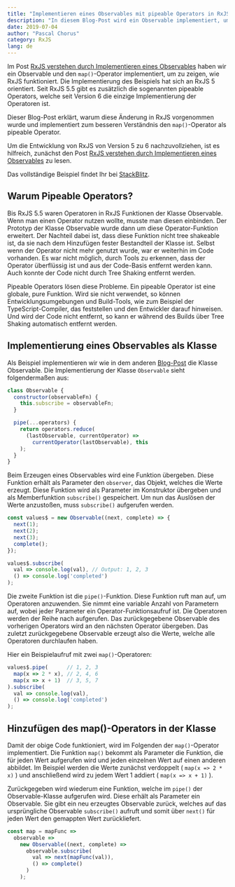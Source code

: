 ```yaml
---
title: "Implementieren eines Observables mit pipeable Operators in RxJS"
description: "In diesem Blog-Post wird ein Observable implementiert, um die Funktionsweise von RxJS' pipeable Operators zu erklären."
date: 2019-07-04
author: "Pascal Chorus"
category: RxJS
lang: de
---
```


Im Post [RxJS verstehen durch Implementieren eines Observables](/rx-js-verstehen-durch-implementieren-eines-observables)
haben wir ein Observable und den `map()`-Operator implementiert, um zu zeigen,
wie RxJS funktioniert.
Die Implementierung des Beispiels hat sich an RxJS 5 orientiert.
Seit RxJS 5.5 gibt es zusätzlich die sogenannten pipeable Operators, welche
seit Version 6 die einzige Implementierung der Operatoren ist.

Dieser Blog-Post erklärt, warum diese Änderung in RxJS vorgenommen wurde und
implementiert zum besseren Verständnis den `map()`-Operator als pipeable Operator.

Um die Entwicklung von RxJS von Version 5 zu 6 nachzuvollziehen, ist es hilfreich,
zunächst den Post [RxJS verstehen durch Implementieren eines Observables](/rx-js-verstehen-durch-implementieren-eines-observables) zu lesen.

Das vollständige Beispiel findet Ihr bei [StackBlitz](https://stackblitz.com/edit/rxjs-implementation).


## Warum Pipeable Operators?

Bis RxJS 5.5 waren Operatoren in RxJS Funktionen der Klasse Observable.
Wenn man einen Operator nutzen wollte, musste man diesen einbinden.
Der Prototyp der Klasse Observable wurde dann um diese Operator-Funktion erweitert.
Der Nachteil dabei ist, dass diese Funktion nicht tree shakeable ist,
da sie nach dem Hinzufügen fester Bestandteil der Klasse ist.
Selbst wenn der Operator nicht mehr genutzt wurde, war er weiterhin im Code
vorhanden. Es war nicht möglich, durch Tools zu erkennen, dass der Operator
überflüssig ist und aus der Code-Basis entfernt werden kann.
Auch konnte der Code nicht durch Tree Shaking entfernt werden. 

Pipeable Operators lösen diese Probleme. Ein pipeable Operator ist eine globale,
pure Funktion. Wird sie nicht verwendet, so können Entwicklungsumgebungen und
Build-Tools, wie zum Beispiel der TypeScript-Compiler, das feststellen und den Entwickler darauf hinweisen.
Und wird der Code nicht entfernt, so kann er während des Builds über Tree Shaking automatisch
entfernt werden.


## Implementierung eines Observables als Klasse

Als Beispiel implementieren wir wie in dem anderen [Blog-Post](/rx-js-verstehen-durch-implementieren-eines-observables)
die Klasse Observable.
Die Implementierung der Klasse `Observable` sieht folgendermaßen aus:

```javascript
class Observable {
  constructor(observableFn) {
    this.subscribe = observableFn;
  }

  pipe(...operators) {
    return operators.reduce(
      (lastObservable, currentOperator) =>
        currentOperator(lastObservable), this
    );
  }
}
```

Beim Erzeugen eines Observables wird eine Funktion übergeben.
Diese Funktion erhält als Parameter den `observer`, das Objekt, welches die Werte erzeugt.
Diese Funktion wird als Parameter im Konstruktor übergeben und als Memberfunktion `subscribe()` gespeichert.
Um nun das Auslösen der Werte anzustoßen, muss `subscribe()` aufgerufen werden.

```javascript
const values$ = new Observable((next, complete) => {
  next(1);
  next(2);
  next(3);
  complete();
});

values$.subscribe(
  val => console.log(val), // Output: 1, 2, 3
  () => console.log('completed')
);
```

Die zweite Funktion ist die `pipe()`-Funktion.
Diese Funktion ruft man auf, um Operatoren anzuwenden.
Sie nimmt eine variable Anzahl von Parametern auf, wobei jeder Parameter ein
Operator-Funktionsaufruf ist. Die Operatoren werden der Reihe nach aufgerufen.
Das zurückgegebene Observable des vorherigen Operators wird an den nächsten Operator
übergeben. Das zuletzt zurückgegebene Observable erzeugt also die Werte, welche
alle Operatoren durchlaufen haben.

Hier ein Beispielaufruf mit zwei `map()`-Operatoren:

```javascript
values$.pipe(      // 1, 2, 3
  map(x => 2 * x), // 2, 4, 6
  map(x => x + 1)  // 3, 5, 7
).subscribe(
  val => console.log(val),
  () => console.log('completed')
);
```


## Hinzufügen des map()-Operators in der Klasse

Damit der obige Code funktioniert, wird im Folgenden der `map()`-Operator implementiert.
Die Funktion `map()` bekommt als Parameter die Funktion, die für jeden Wert aufgerufen wird
und jeden einzelnen Wert auf einen anderen abbildet. Im Beispiel werden die Werte zunächst
verdoppelt ( `map(x => 2 * x)` ) und anschließend wird zu jedem Wert 1 addiert ( `map(x => x + 1)` ).

Zurückgegeben wird wiederum eine Funktion, welche im `pipe()` der Observable-Klasse aufgerufen wird.
Diese erhält als Parameter ein Observable. Sie gibt ein neu erzeugtes Observable zurück,
welches auf das ursprüngliche Observable `subscribe()` aufruft und somit über `next()`
für jeden Wert den gemappten Wert zurückliefert.

```javascript
const map = mapFunc =>
  observable =>
    new Observable((next, complete) =>
      observable.subscribe(
        val => next(mapFunc(val)),
        () => complete()
      )
    );
```
